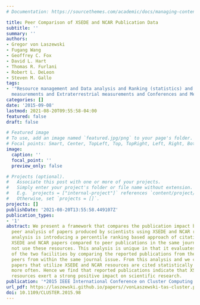 ```yaml
---
# Documentation: https://sourcethemes.com/academic/docs/managing-content/

title: Peer Comparison of XSEDE and NCAR Publication Data
subtitle: ''
summary: ''
authors:
- Gregor von Laszewski
- Fugang Wang
- Geoffrey C. Fox
- David L. Hart
- Thomas R. Furlani
- Robert L. DeLeon
- Steven M. Gallo
tags:
- '"Resource management and Data analysis and Ranking (statistics) and Atmospheric
  measurements and Extraterrestrial measurements and Conferences and Metrics and publications"'
categories: []
date: '2015-09-08'
lastmod: 2021-08-20T09:55:58-04:00
featured: false
draft: false

# Featured image
# To use, add an image named `featured.jpg/png` to your page's folder.
# Focal points: Smart, Center, TopLeft, Top, TopRight, Left, Right, BottomLeft, Bottom, BottomRight.
image:
  caption: ''
  focal_point: ''
  preview_only: false

# Projects (optional).
#   Associate this post with one or more of your projects.
#   Simply enter your project's folder or file name without extension.
#   E.g. `projects = ["internal-project"]` references `content/project/deep-learning/index.md`.
#   Otherwise, set `projects = []`.
projects: []
publishDate: '2021-08-20T13:55:58.449107Z'
publication_types:
- '1'
abstract: We present a framework that compares the publication impact based on a comprehensive
  peer analysis of papers produced by scientists using XSEDE and NCAR resources. The
  analysis is introducing a percentile ranking based approach of citations of the
  XSEDE and NCAR papers compared to peer publications in the same journal that do
  not use these resources. This analysis is unique in that it evaluates the impact
  of the two facilities by comparing the reported publications from them to their
  peers from within the same journal issue. From this analysis and we can see that
  papers that utilize XSEDE and NCAR resources are cited statistically significantly
  more often. Hence we find that reported publications indicate that XSEDE and NCAR
  resources exert a strong positive impact on scientific research.
publication: '*2015 IEEE International Conference on Cluster Computing and*'
url_pdf: https://laszewski.github.io/papers//vonLaszewski-tas-cluster.pdf
doi: 10.1109/CLUSTER.2015.98
---
```

